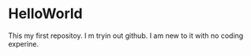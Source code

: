# HelloWorld
This my first repositoy. I m tryin out github. I am new to it with no coding experine.
